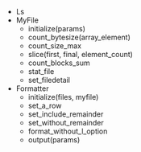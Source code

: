 - Ls
- MyFile
  - initialize(params)
  - count_bytesize(array_element)
  - count_size_max
  - slice(first, final, element_count)
  - count_blocks_sum
  - stat_file
  - set_filedetail
- Formatter
  - initialize(files, myfile)
  - set_a_row
  - set_include_remainder
  - set_without_remainder
  - format_without_l_option
  - output(params)
